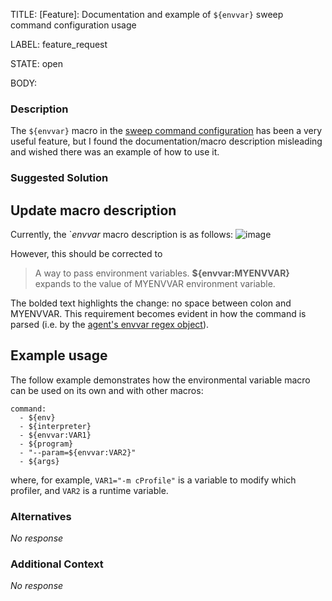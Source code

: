 TITLE:
[Feature]:  Documentation and example of `${envvar}` sweep command configuration usage

LABEL:
feature_request

STATE:
open

BODY:
### Description

The `${envvar}` macro in the [sweep command configuration](https://docs.wandb.ai/guides/sweeps/define-sweep-configuration#command-) has been a very useful feature, but I found the documentation/macro description misleading and wished there was an example of how to use it.

### Suggested Solution

## Update macro description 
Currently, the `${envvar}$ macro description is as follows:
![image](https://github.com/wandb/wandb/assets/2763069/5ee1bc80-45da-46f4-91bb-f7a3ed1efebf)

However, this should be corrected to
> A way to pass environment variables. **${envvar:MYENVVAR}** expands to the value of MYENVVAR environment variable.

The bolded text highlights the change: no space between colon and MYENVVAR. This requirement becomes evident in how the command is parsed (i.e. by the [agent's envvar regex object](https://github.com/wandb/wandb/blob/b2615a0b6d8547cd0a28666947dac9566e923522/wandb/wandb_agent.py#L137)).

## Example usage
The follow example demonstrates how the environmental variable macro can be used on its own and with other macros:
```
command:
  - ${env}
  - ${interpreter}
  - ${envvar:VAR1}
  - ${program}
  - "--param=${envvar:VAR2}"
  - ${args}
 ```
where, for example, `VAR1="-m cProfile"` is a variable to modify which profiler, and `VAR2` is a runtime variable.

### Alternatives

_No response_

### Additional Context

_No response_

